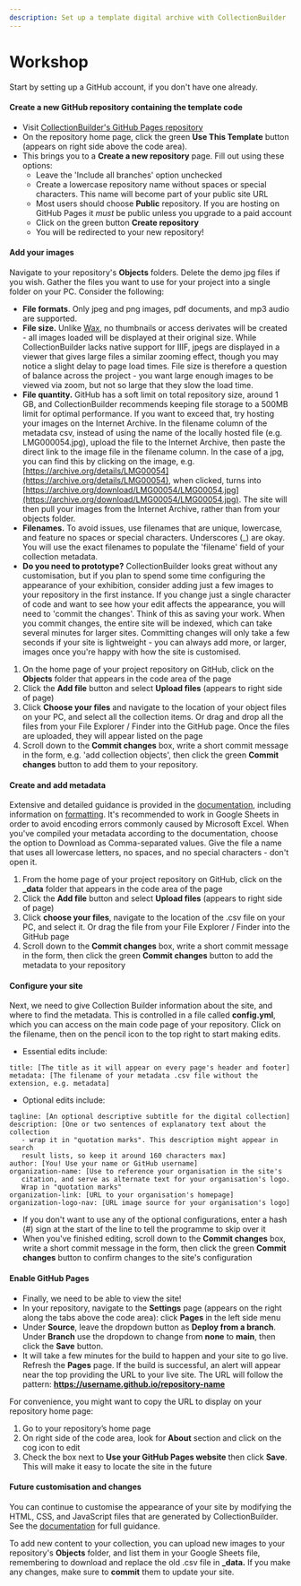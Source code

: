 ```yaml
---
description: Set up a template digital archive with CollectionBuilder
---
```


# Workshop

Start by setting up a GitHub account, if you don't have one already.

#### Create a new GitHub repository containing the template code

* Visit [CollectionBuilder's GitHub Pages repository](https://github.com/CollectionBuilder/collectionbuilder-gh)
* On the repository home page, click the green **Use This Template** button (appears on right side above the code area).
* This brings you to a **Create a new repository** page. Fill out using these options:
  * Leave the 'Include all branches' option unchecked
  * Create a lowercase repository name without spaces or special characters. This name will become part of your public site URL
  * Most users should choose **Public** repository. If you are hosting on GitHub Pages it _must_ be public unless you upgrade to a paid account
  * Click on the green button **Create repository**
  * You will be redirected to your new repository!

#### Add your images

Navigate to your repository's **Objects** folders. Delete the demo jpg files if you wish. Gather the files you want to use for your project into a single folder on your PC. Consider the following:

* **File formats**. Only jpeg and png images, pdf documents, and mp3 audio are supported.
* **File size.** Unlike [Wax](../wax.md), no thumbnails or access derivates will be created - all images loaded will be displayed at their original size. While CollectionBuilder lacks native support for IIIF, jpegs are displayed in a viewer that gives large files a similar zooming effect, though you may notice a slight delay to page load times. File size is therefore a question of balance across the project - you want large enough images to be viewed via zoom, but not so large that they slow the load time.&#x20;
* **File quantity.** GitHub has a soft limit on total repository size, around 1 GB, and CollectionBuilder recommends keeping file storage to a 500MB limit for optimal performance. If you want to exceed that, try hosting your images on the Internet Archive. In the filename column of the metadata csv, instead of using the name of the locally hosted file (e.g. LMG000054.jpg), upload the file to the Internet Archive, then paste the direct link to the image file in the filename column. In the case of a jpg, you can find this by clicking on the image, e.g. [https://archive.org/details/LMG00054](https://archive.org/details/LMG00054), when clicked, turns into [https://archive.org/download/LMG00054/LMG00054.jpg](https://archive.org/download/LMG00054/LMG00054.jpg). The site will then pull your images from the Internet Archive, rather than from your objects folder.
* **Filenames.** To avoid issues, use filenames that are unique, lowercase, and feature no spaces or special characters. Underscores (\_) are okay. You will use the exact filenames to populate the 'filename' field of your collection metadata.
* **Do you need to prototype?** CollectionBuilder looks great without any customisation, but if you plan to spend some time configuring the appearance of your exhibition, consider adding just a few images to your repository in the first instance. If you change just a single character of code and want to see how your edit affects the appearance, you will need to 'commit the changes'. Think of this as saving your work. When you commit changes, the entire site will be indexed, which can take several minutes for larger sites. Committing changes will only take a few seconds if your site is lightweight - you can always add more, or larger, images once you're happy with how the site is customised.

1. On the home page of your project repository on GitHub, click on the **Objects** folder that appears in the code area of the page
2. Click the **Add file** button and select **Upload files** (appears to right side of page)
3. Click **Choose your files** and navigate to the location of your object files on your PC, and select all the collection items. Or drag and drop all the files from your File Explorer / Finder into the GitHub page. Once the files are uploaded, they will appear listed on the page
4. Scroll down to the **Commit changes** box, write a short commit message in the form, e.g. 'add collection objects', then click the green **Commit changes** button to add them to your repository.

#### Create and add metadata

Extensive and detailed guidance is provided in the [documentation](https://collectionbuilder.github.io/cb-docs/docs/metadata/gh\_metadata/), including information on [formatting](https://collectionbuilder.github.io/cb-docs/docs/metadata/formatting/). It's recommended to work in Google Sheets in order to avoid encoding errors commonly caused by Microsoft Excel. When you've compiled your metadata according to the documentation, choose the option to Download as Comma-separated values. Give the file a name that uses all lowercase letters, no spaces, and no special characters - don't open it.&#x20;

1. From the home page of your project repository on GitHub, click on the **\_data** folder that appears in the code area of the page
2. Click the **Add file** button and select **Upload files** (appears to right side of page)
3. Click **choose your files**, navigate to the location of the .csv file on your PC, and select it. Or drag the file from your File Explorer / Finder into the GitHub page
4. Scroll down to the **Commit changes** box, write a short commit message in the form, then click the green **Commit changes** button to add the metadata to your repository

#### Configure your site

Next, we need to give Collection Builder information about the site, and where to find the metadata. This is controlled in a file called **config.yml**, which you can access on the main code page of your repository. Click on the filename, then on the pencil icon to the top right to start making edits.

* Essential edits include:

```
title: [The title as it will appear on every page's header and footer]
metadata: [The filename of your metadata .csv file without the extension, e.g. metadata]
```

* Optional edits include:

```
tagline: [An optional descriptive subtitle for the digital collection]
description: [One or two sentences of explanatory text about the collection
   - wrap it in "quotation marks". This description might appear in search 
   result lists, so keep it around 160 characters max]
author: [You! Use your name or GitHub username]
organization-name: [Use to reference your organisation in the site's
   citation, and serve as alternate text for your organisation's logo.
   Wrap in "quotation marks"
organization-link: [URL to your organisation's homepage]
organization-logo-nav: [URL image source for your organisation's logo]
```

* If you don't want to use any of the optional configurations, enter a hash (#) sign at the start of the line to tell the programme to skip over it
* When you've finished editing, scroll down to the **Commit changes** box, write a short commit message in the form, then click the green **Commit changes** button to confirm changes to the site's configuration

#### Enable GitHub Pages

* Finally, we need to be able to view the site!
* In your repository, navigate to the **Settings** page (appears on the right along the tabs above the code area): click **Pages** in the left side menu
* Under **Source**, leave the dropdown button as **Deploy from a branch**. Under **Branch** use the dropdown to change from **none** to **main**, then click the **Save** button.
* It will take a few minutes for the build to happen and your site to go live. Refresh the **Pages** page. If the build is successful, an alert will appear near the top providing the URL to your live site. The URL will follow the pattern: **https://username.github.io/repository-name**

For convenience, you might want to copy the URL to display on your repository home page:

1. Go to your repository’s home page
2. On right side of the code area, look for **About** section and click on the cog icon to edit
3. Check the box next to **Use your GitHub Pages website** then click **Save**. This will make it easy to locate the site in the future

#### Future customisation and changes

You can continue to customise the appearance of your site by modifying the HTML, CSS, and JavaScript files that are generated by CollectionBuilder. See the [documentation](https://collectionbuilder.github.io/cb-docs/docs/theme/) for full guidance.

To add new content to your collection, you can upload new images to your repository's **Objects** folder, and list them in your Google Sheets file, remembering to download and replace the old .csv file in **\_data.** If you make any changes, make sure to **commit** them to update your site.
